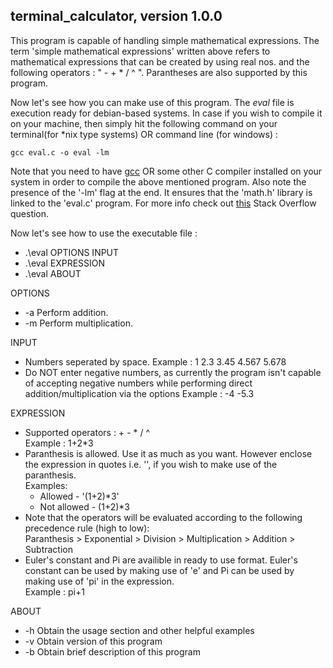 terminal_calculator, version 1.0.0
----------------------------------
This program is capable of handling simple mathematical expressions. The term 'simple mathematical expressions' written above refers to mathematical expressions 
that can be created by using real nos. and the following operators : " - + * / ^ ". Parantheses are also supported by this program.

Now let's see how you can make use of this program. The *eval* file is execution ready for debian-based systems. In case if you wish to compile it on your machine, then simply hit the following command on your terminal(for \*nix type systems) OR command line (for windows) :

`gcc eval.c -o eval -lm`

Note that you need to have [gcc](https://gcc.gnu.org/) OR some other C compiler installed on your system in order to compile the above mentioned program. Also note the presence of the '-lm' flag at the end. It ensures that the 'math.h' library is linked to the 'eval.c' program. For more info check out [this](https://stackoverflow.com/questions/1033898/why-do-you-have-to-link-the-math-library-in-c) Stack Overflow question. 

Now let's see how to use the executable file :

- .\eval OPTIONS INPUT
- .\eval EXPRESSION
- .\eval ABOUT

OPTIONS

* -a    Perform addition.
* -m    Perform multiplication.

INPUT
- Numbers seperated by space. 
  Example : 1 2.3 3.45 4.567 5.678
- Do NOT enter negative numbers, as currently the program isn't capable of accepting negative numbers while performing direct addition/multiplication via the options
  Example : -4 -5.3
	
EXPRESSION

- Supported operators : + - \* / ^  
  Example : 1+2\*3 
- Paranthesis is allowed. Use it as much as you want. However
  enclose the expression in quotes i.e. \'\', if you wish to make use 
  of the paranthesis.  
  Examples:
  +  Allowed - '(1+2)\*3'
  +  Not allowed - (1+2)\*3
- Note that the operators will be evaluated according to the following 
  precedence rule (high to low):  
  Paranthesis > Exponential > Division > Multiplication > Addition > Subtraction
- Euler's constant and Pi are availible in ready to use format.
  Euler's constant can be used by making use of 'e' and Pi can be used by making use of 'pi' in the expression.  
  Example : pi+1
	
ABOUT

* -h	Obtain the usage section and other helpful examples
* -v	Obtain version of this program
* -b	Obtain brief description of this program
